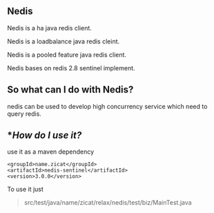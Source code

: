 **Nedis**
----------
Nedis is a ha java redis client.

Nedis is a loadbalance java redis cleint.

Nedis is a pooled feature java redis client.

Nedis bases on redis 2.8 sentinel implement.


**So what can I do with Nedis?**
----------
nedis can be used to develop high concurrency service which need to query redis.


****How do I use it?***
-------------------

use it as a maven dependency
> 

    <groupId>name.zicat</groupId>
    <artifactId>nedis-sentinel</artifactId>
    <version>3.0.0</version>

To use it just

> src/test/java/name/zicat/relax/nedis/test/biz/MainTest.java
